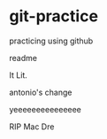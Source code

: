 # git-practice
practicing using github

readme

It Lit.



antonio's change


yeeeeeeeeeeeeeee

RIP Mac Dre